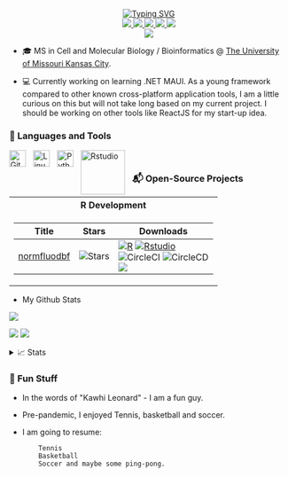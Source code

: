 <p align="center">

<a href="https://github.com/AlphaPrime7">
<img src="https://readme-typing-svg.demolab.com?font=Georgia&amp;size=18&amp;duration=2000&amp;pause=100&amp;multiline=true&amp;width=500&amp;height=80&amp;lines=Tingwei+Adeck;R+Developer;Data Scientist" alt="Typing SVG"/>
</a> <br/>

<a href="https://alphaprime7.github.io">
<img src="https://img.shields.io/badge/Website-alphaprime7.github.io-green?style=flat-square"/>
</a>

<a href="Tingwei_Adeck_CV_v9.pdf">
<img src="https://img.shields.io/badge/PDF-CV-red?style=flat-square&amp;logo=adobe"/>
</a>

<a href="https://www.linkedin.com/in/tingwei-adeck/">
<img src="https://img.shields.io/badge/-Linkedin-blue?style=flat-square&amp;logo=linkedin"/>
</a>

<a href="mailto:awesome.tingwei@outlook.com">
<img src="https://img.shields.io/badge/-Email-red?style=flat-square&amp;logo=Microsoft&amp;logoColor=white"/>
</a> </a>

<a href="https://www.r-pkg.org/maint/awesome.tingwei@outlook.com">
<img src="https://img.shields.io/badge/CRAN-Tingwei Adeck-blue?style=flat-square&amp;logo=CRAN&amp;logoColor=white"/>
</a> <br/>

<a href="https://github.com/AlphaPrime7">
<img src="https://github-stats-alpha.vercel.app/api?username=AlphaPrime7&cc=22272e&tc=37BCF6&ic=fff&bc=0000">
</a>

</p>

-   🎓 MS in Cell and Molecular Biology / Bioinformatics \@ [The
    University of Missouri Kansas
    City](https://catalog.umkc.edu/colleges-schools/science-engineering/biology/master-of-science-cellular-molecular-biology/).

-   💻 Currently working on learning .NET MAUI. As a young framework
    compared to other known cross-platform application tools, I am a
    little curious on this but will not take long based on my current
    project. I should be working on other tools like ReactJS for my
    start-up idea.
    
### 🧰 Languages and Tools

<img align="left" alt="Git" width="30px" style="padding-right:10px;" src="https://cdn.jsdelivr.net/gh/devicons/devicon/icons/git/git-original.svg" />
<img align="left" alt="Linux" width="30px" style="padding-right:10px;" src="https://cdn.jsdelivr.net/gh/devicons/devicon/icons/linux/linux-original.svg" />
<img align="left" alt="Python" width="30px" style="padding-right:10px;" src="https://cdn.jsdelivr.net/gh/devicons/devicon/icons/python/python-plain.svg" />
<img align="left" alt="Rstudio" width="80px" style="padding-right:10px;" src="https://img.shields.io/badge/Rstudio-black?style=flat-square&logo=Rstudio" />
</br>

 ### 📬️ Open-Source Projects

<table>

  <tr><th> R Development </th></tr>
  <tr><td>

|Title | Stars | Downloads|
|--|--|--|
| [normfluodbf](https://github.com/AlphaPrime7/normfluodbf) | <img alt="Stars" src="https://img.shields.io/github/stars/AlphaPrime7/normfluodbf?style=flat-square&labelColor=black"/> | [![R](https://img.shields.io/badge/R-black?style=flat-square&logo=R)](https://www.r-project.org/) [![Rstudio](https://img.shields.io/badge/Rstudio-black?style=flat-square&logo=Rstudio)](https://posit.co/download/rstudio-desktop/) <br> ![CircleCI](https://img.shields.io/badge/CI-black?style=flat-square&logo=circleci) ![CircleCD](https://img.shields.io/badge/CD-black?style=flat-square&logo=circlecd) <br> [![](http://cranlogs.r-pkg.org/badges/grand-total/normfluodbf?color=yellow)](https://cran.r-project.org/package=normfluodbf) |

</table>

* My Github Stats

![](http://github-profile-summary-cards.vercel.app/api/cards/profile-details?username=AlphaPrime7&theme=dracula)

![](http://github-profile-summary-cards.vercel.app/api/cards/repos-per-language?username=AlphaPrime7&theme=dracula)
![](http://github-profile-summary-cards.vercel.app/api/cards/most-commit-language?username=AlphaPrime7&theme=dracula)

<details>

<summary>📈 Stats</summary>

* My Github Stats

![](http://github-profile-summary-cards.vercel.app/api/cards/profile-details?username=AlphaPrime7&theme=dracula)

![](http://github-profile-summary-cards.vercel.app/api/cards/repos-per-language?username=AlphaPrime7&theme=dracula)
![](http://github-profile-summary-cards.vercel.app/api/cards/most-commit-language?username=AlphaPrime7&theme=dracula)


</details>


### 🎾 Fun Stuff

- In the words of "Kawhi Leonard" - I am a fun guy.
- Pre-pandemic, I enjoyed Tennis, basketball and soccer.
- I am going to resume:
          
          Tennis
          Basketball
          Soccer and maybe some ping-pong.
